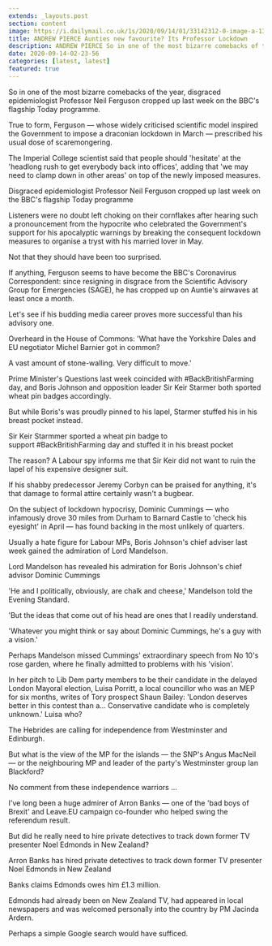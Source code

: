 ```yaml
---
extends: _layouts.post
section: content
image: https://i.dailymail.co.uk/1s/2020/09/14/01/33142312-0-image-a-138_1600044694044.jpg 
title: ANDREW PIERCE Aunties new favourite? Its Professor Lockdown  
description: ANDREW PIERCE So in one of the most bizarre comebacks of the year, disgraced epidemiologist Professor Neil Ferguson cropped up last week on the BBCs flagship Today programme. 
date: 2020-09-14-02-23-56 
categories: [latest, latest] 
featured: true 
--- 
```

So in one of the most bizarre comebacks of the year, disgraced epidemiologist Professor Neil Ferguson cropped up last week on the BBC's flagship Today programme. 

True to form, Ferguson — whose widely criticised scientific model inspired the Government to impose a draconian lockdown in March — prescribed his usual dose of scaremongering. 

The Imperial College scientist said that people should 'hesitate' at the 'headlong rush to get everybody back into offices', adding that 'we may need to clamp down in other areas' on top of the newly imposed measures. 

Disgraced epidemiologist Professor Neil Ferguson cropped up last week on the BBC's flagship Today programme

Listeners were no doubt left choking on their cornflakes after hearing such a pronouncement from the hypocrite who celebrated the Government's support for his apocalyptic warnings by breaking the consequent lockdown measures to organise a tryst with his married lover in May. 

Not that they should have been too surprised. 

If anything, Ferguson seems to have become the BBC's Coronavirus Correspondent: since resigning in disgrace from the Scientific Advisory Group for Emergencies (SAGE), he has cropped up on Auntie's airwaves at least once a month. 

Let's see if his budding media career proves more successful than his advisory one.

Overheard in the House of Commons: 'What have the Yorkshire Dales and EU negotiator Michel Barnier got in common? 

A vast amount of stone-walling. Very difficult to move.'

Prime Minister's Questions last week coincided with #BackBritishFarming day, and Boris Johnson and opposition leader Sir Keir Starmer both sported wheat pin badges accordingly. 

But while Boris's was proudly pinned to his lapel, Starmer stuffed his in his breast pocket instead. 

Sir Keir Starmmer sported a wheat pin badge to support #BackBritishFarming day and stuffed it in his breast pocket

The reason? A Labour spy informs me that Sir Keir did not want to ruin the lapel of his expensive designer suit. 

If his shabby predecessor Jeremy Corbyn can be praised for anything, it's that damage to formal attire certainly wasn't a bugbear. 

On the subject of lockdown hypocrisy, Dominic Cummings — who infamously drove 30 miles from Durham to Barnard Castle to 'check his eyesight' in April — has found backing in the most unlikely of quarters. 

Usually a hate figure for Labour MPs, Boris Johnson's chief adviser last week gained the admiration of Lord Mandelson. 

Lord Mandelson has revealed his admiration for Boris Johnson's chief advisor Dominic Cummings

'He and I politically, obviously, are chalk and cheese,' Mandelson told the Evening Standard. 

'But the ideas that come out of his head are ones that I readily understand. 

'Whatever you might think or say about Dominic Cummings, he's a guy with a vision.' 

Perhaps Mandelson missed Cummings' extraordinary speech from No 10's rose garden, where he finally admitted to problems with his 'vision'. 

In her pitch to Lib Dem party members to be their candidate in the delayed London Mayoral election, Luisa Porritt, a local councillor who was an MEP for six months, writes of Tory prospect Shaun Bailey: 'London deserves better in this contest than a... Conservative candidate who is completely unknown.' Luisa who? 

The Hebrides are calling for independence from Westminster and Edinburgh. 

But what is the view of the MP for the islands — the SNP's Angus MacNeil — or the neighbouring MP and leader of the party's Westminster group Ian Blackford? 

No comment from these independence warriors ... 

I've long been a huge admirer of Arron Banks — one of the 'bad boys of Brexit' and Leave.EU campaign co-founder who helped swing the referendum result. 

But did he really need to hire private detectives to track down former TV presenter Noel Edmonds in New Zealand? 

Arron Banks has hired private detectives to track down former TV presenter Noel Edmonds in New Zealand

Banks claims Edmonds owes him £1.3 million. 

Edmonds had already been on New Zealand TV, had appeared in local newspapers and was welcomed personally into the country by PM Jacinda Ardern. 

Perhaps a simple Google search would have sufficed. 

